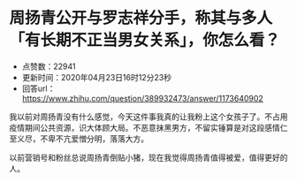 # 周扬青公开与罗志祥分手，称其与多人「有长期不正当男女关系」，你怎么看？
- 点赞数：22941
- 更新时间：2020年04月23日16时12分23秒
- 回答url：https://www.zhihu.com/question/389932473/answer/1173640902
<body>
 <p data-pid="zrrbk3sq">我以前对周扬青没有什么感觉，今天这件事我真的让我粉上这个女孩子了。不占用疫情期间公共资源，识大体顾大局。不恶意抹黑男方，不留实锤算是对这段感情仁至义尽，不卑不亢爱憎分明，落落大方。</p>
 <p data-pid="tR65rIPp">以前营销号和粉丝总说周扬青倒贴小猪，现在我觉得周扬青值得被爱，值得更好的人。</p>
</body>